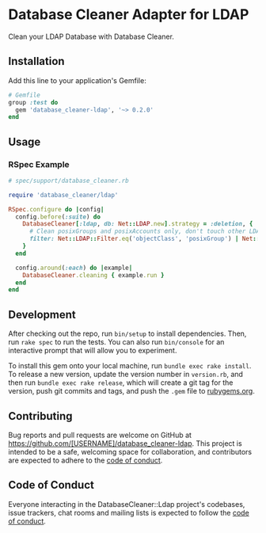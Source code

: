 # Database Cleaner Adapter for LDAP

Clean your LDAP Database with Database Cleaner.

## Installation

Add this line to your application's Gemfile:

```ruby
# Gemfile
group :test do
  gem 'database_cleaner-ldap', '~> 0.2.0'
end
```

## Usage

### RSpec Example

```ruby
# spec/support/database_cleaner.rb

require 'database_cleaner/ldap'

RSpec.configure do |config|
  config.before(:suite) do
    DatabaseCleaner[:ldap, db: Net::LDAP.new].strategy = :deletion, {
      # Clean posixGroups and posixAccounts only, don't touch other LDAP entries
      filter: Net::LDAP::Filter.eq('objectClass', 'posixGroup') | Net::LDAP::Filter.eq('objectClass', 'posixAccount')
    }
  end

  config.around(:each) do |example|
    DatabaseCleaner.cleaning { example.run }
  end
end
```

## Development

After checking out the repo, run `bin/setup` to install dependencies. Then, run `rake spec` to run the tests. You can also run `bin/console` for an interactive prompt that will allow you to experiment.

To install this gem onto your local machine, run `bundle exec rake install`. To release a new version, update the version number in `version.rb`, and then run `bundle exec rake release`, which will create a git tag for the version, push git commits and tags, and push the `.gem` file to [rubygems.org](https://rubygems.org).

## Contributing

Bug reports and pull requests are welcome on GitHub at https://github.com/[USERNAME]/database_cleaner-ldap. This project is intended to be a safe, welcoming space for collaboration, and contributors are expected to adhere to the [code of conduct](https://github.com/[USERNAME]/database_cleaner-ldap/blob/master/CODE_OF_CONDUCT.md).


## Code of Conduct

Everyone interacting in the DatabaseCleaner::Ldap project's codebases, issue trackers, chat rooms and mailing lists is expected to follow the [code of conduct](https://github.com/[USERNAME]/database_cleaner-ldap/blob/master/CODE_OF_CONDUCT.md).
